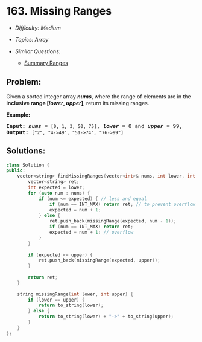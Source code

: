 # 163. Missing Ranges

* *Difficulty: Medium*

* *Topics: Array*

* *Similar Questions:*

  * [Summary Ranges](summary-ranges.md)

## Problem:

<p>Given a sorted integer array <strong><em>nums</em></strong>, where the range of elements are in the <strong>inclusive range</strong><b><strong> </strong>[<i>lower</i>, <i>upper</i>]</b>, return its missing ranges.</p>

<p><strong>Example:</strong></p>

<pre>
<strong>Input:</strong> <strong><em>nums</em></strong> = <code>[0, 1, 3, 50, 75]</code>, <strong><i>lower</i></strong> = 0 and <strong><i>upper</i></strong> = 99,
<strong>Output:</strong> <code>[&quot;2&quot;, &quot;4-&gt;49&quot;, &quot;51-&gt;74&quot;, &quot;76-&gt;99&quot;]</code>
</pre>

## Solutions:

```c++
class Solution {
public:
    vector<string> findMissingRanges(vector<int>& nums, int lower, int upper) {
        vector<string> ret;
        int expected = lower;
        for (auto num : nums) {
            if (num <= expected) { // less and equal
                if (num == INT_MAX) return ret; // to prevent overflow
                expected = num + 1;
            } else {
                ret.push_back(missingRange(expected, num - 1));
                if (num == INT_MAX) return ret;
                expected = num + 1; // overflow
            }
        }
        
        if (expected <= upper) {
            ret.push_back(missingRange(expected, upper));
        }
        
        return ret;
    }
    
    string missingRange(int lower, int upper) {
        if (lower == upper) {
            return to_string(lower);
        } else {
            return to_string(lower) + "->" + to_string(upper);
        }
    }
};
```
